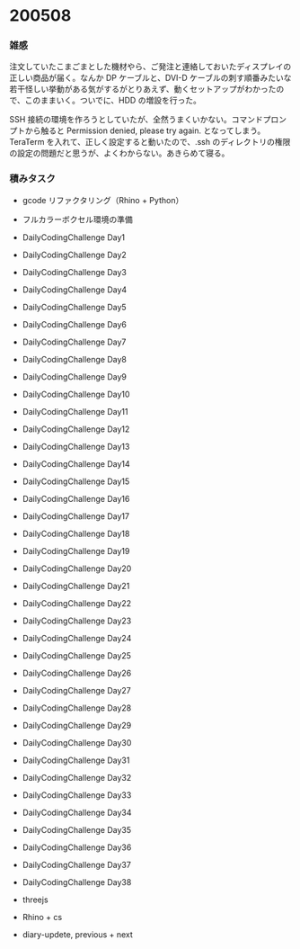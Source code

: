 # 200508  

### 雑感  

注文していたこまごまとした機材やら、ご発注と連絡しておいたディスプレイの正しい商品が届く。なんか DP ケーブルと、DVI-D ケーブルの刺す順番みたいな若干怪しい挙動がある気がするがとりあえず、動くセットアップがわかったので、このままいく。ついでに、HDD の増設を行った。  

SSH 接続の環境を作ろうとしていたが、全然うまくいかない。コマンドプロンプトから触ると Permission denied, please try again. となってしまう。TeraTerm を入れて、正しく設定すると動いたので、.ssh のディレクトリの権限の設定の問題だと思うが、よくわからない。あきらめて寝る。  

### 積みタスク  

- gcode リファクタリング（Rhino + Python）  
- フルカラーボクセル環境の準備  
- DailyCodingChallenge Day1  
- DailyCodingChallenge Day2  
- DailyCodingChallenge Day3  
- DailyCodingChallenge Day4  
- DailyCodingChallenge Day5  
- DailyCodingChallenge Day6  
- DailyCodingChallenge Day7  
- DailyCodingChallenge Day8  
- DailyCodingChallenge Day9  
- DailyCodingChallenge Day10  
- DailyCodingChallenge Day11  
- DailyCodingChallenge Day12  
- DailyCodingChallenge Day13  
- DailyCodingChallenge Day14  
- DailyCodingChallenge Day15  
- DailyCodingChallenge Day16  
- DailyCodingChallenge Day17  
- DailyCodingChallenge Day18  
- DailyCodingChallenge Day19  
- DailyCodingChallenge Day20  
- DailyCodingChallenge Day21  
- DailyCodingChallenge Day22  
- DailyCodingChallenge Day23  
- DailyCodingChallenge Day24  
- DailyCodingChallenge Day25  
- DailyCodingChallenge Day26  
- DailyCodingChallenge Day27  
- DailyCodingChallenge Day28  
- DailyCodingChallenge Day29  
- DailyCodingChallenge Day30  
- DailyCodingChallenge Day31  
- DailyCodingChallenge Day32  
- DailyCodingChallenge Day33  
- DailyCodingChallenge Day34  
- DailyCodingChallenge Day35  
- DailyCodingChallenge Day36  
- DailyCodingChallenge Day37  
- DailyCodingChallenge Day38  

- threejs  
- Rhino + cs  
- diary-updete, previous + next  
